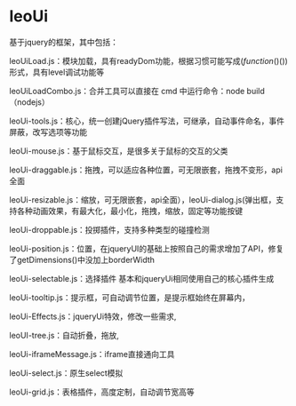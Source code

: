 leoUi
=====
基于jquery的框架，其中包括：

leoUiLoad.js：模块加载，具有readyDom功能，根据习惯可能写成$(function($)())形式，具有level调试功能等

leoUiLoadCombo.js：合并工具可以直接在 cmd 中运行命令：node build（nodejs）

leoUi-tools.js：核心，统一创建jQuery插件写法，可继承，自动事件命名，事件屏蔽，改写选项等功能

leoUi-mouse.js：基于鼠标交互，是很多关于鼠标的交互的父类

leoUi-draggable.js：拖拽，可以适应各种位置，可无限嵌套，拖拽不变形，api全面

leoUi-resizable.js：缩放，可无限嵌套，api全面），leoUi-dialog.js(弹出框，支持各种动画效果，有最大化，最小化，拖拽，缩放，固定等功能按键

leoUi-droppable.js：投掷插件，支持多种类型的碰撞检测

leoUi-position.js：位置，在jqueryUI的基础上按照自己的需求增加了API，修复了getDimensions()中没加上borderWidth

leoUi-selectable.js：选择插件 基本和jqueryUi相同使用自己的核心插件生成

leoUi-tooltip.js：提示框，可自动调节位置，是提示框始终在屏幕内，

leoUi-Effects.js：jqueryUi特效，修改一些需求,

leoUI-tree.js：自动折叠，拖放,

leoUi-iframeMessage.js：iframe直接通向工具

leoUi-select.js：原生select模拟

leoUi-grid.js：表格插件，高度定制，自动调节宽高等
